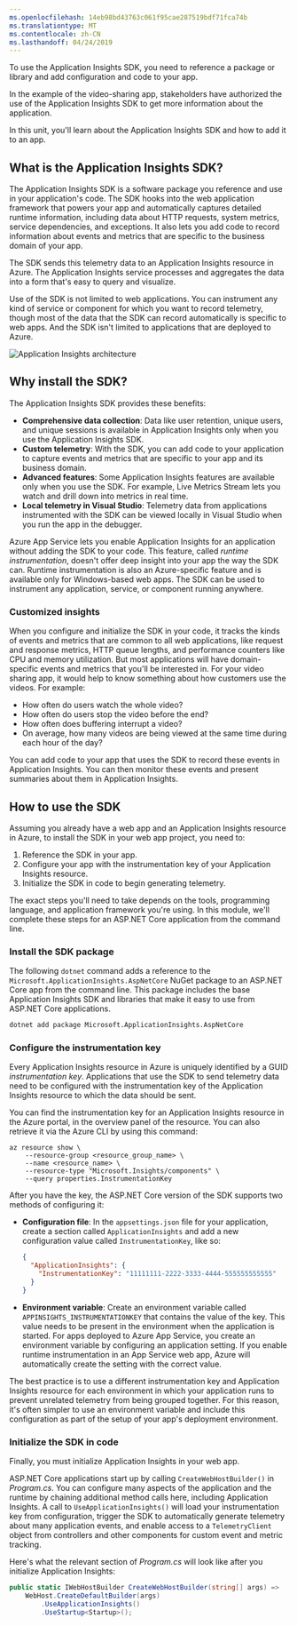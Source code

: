 ```yaml
---
ms.openlocfilehash: 14eb98bd43763c061f95cae287519bdf71fca74b
ms.translationtype: MT
ms.contentlocale: zh-CN
ms.lasthandoff: 04/24/2019
---
```

To use the Application Insights SDK, you need to reference a package or library and add configuration and code to your app.

In the example of the video-sharing app, stakeholders have authorized the use of the Application Insights SDK to get more information about the application.

In this unit, you'll learn about the Application Insights SDK and how to add it to an app.

## <a name="what-is-the-application-insights-sdk"></a>What is the Application Insights SDK?

The Application Insights SDK is a software package you reference and use in your application's code. The SDK hooks into the web application framework that powers your app and automatically captures detailed runtime information, including data about HTTP requests, system metrics, service dependencies, and exceptions. It also lets you add code to record information about events and metrics that are specific to the business domain of your app.

The SDK sends this telemetry data to an Application Insights resource in Azure. The Application Insights service processes and aggregates the data into a form that's easy to query and visualize.

Use of the SDK is not limited to web applications. You can instrument any kind of service or component for which you want to record telemetry, though most of the data that the SDK can record automatically is specific to web apps. And the SDK isn't limited to applications that are deployed to Azure.

![Application Insights architecture](../media/2-app-insights-architecture.png)

## <a name="why-install-the-sdk"></a>Why install the SDK?

The Application Insights SDK provides these benefits:

- **Comprehensive data collection**: Data like user retention, unique users, and unique sessions is available in Application Insights only when you use the Application Insights SDK.
- **Custom telemetry**: With the SDK, you can add code to your application to capture events and metrics that are specific to your app and its business domain.
- **Advanced features**: Some Application Insights features are available only when you use the SDK. For example, Live Metrics Stream lets you watch and drill down into metrics in real time.
- **Local telemetry in Visual Studio**: Telemetry data from applications instrumented with the SDK can be viewed locally in Visual Studio when you run the app in the debugger.

Azure App Service lets you enable Application Insights for an application without adding the SDK to your code. This feature, called *runtime instrumentation*, doesn't offer deep insight into your app the way the SDK can. Runtime instrumentation is also an Azure-specific feature and is available only for Windows-based web apps. The SDK can be used to instrument any application, service, or component running anywhere.

### <a name="customized-insights"></a>Customized insights

When you configure and initialize the SDK in your code, it tracks the kinds of events and metrics that are common to all web applications, like request and response metrics, HTTP queue lengths, and performance counters like CPU and memory utilization. But most applications will have domain-specific events and metrics that you'll be interested in. For your video sharing app, it would help to know something about how customers use the videos. For example:

- How often do users watch the whole video?
- How often do users stop the video before the end?
- How often does buffering interrupt a video?
- On average, how many videos are being viewed at the same time during each hour of the day?

You can add code to your app that uses the SDK to record these events in Application Insights. You can then monitor these events and present summaries about them in Application Insights.

## <a name="how-to-use-the-sdk"></a>How to use the SDK

Assuming you already have a web app and an Application Insights resource in Azure, to install the SDK in your web app project, you need to:

1. Reference the SDK in your app.
1. Configure your app with the instrumentation key of your Application Insights resource.
1. Initialize the SDK in code to begin generating telemetry.

The exact steps you'll need to take depends on the tools, programming language, and application framework you're using. In this module, we'll complete these steps for an ASP.NET Core application from the command line.

### <a name="install-the-sdk-package"></a>Install the SDK package

The following `dotnet` command adds a reference to the `Microsoft.ApplicationInsights.AspNetCore` NuGet package to an ASP.NET Core app from the command line. This package includes the base Application Insights SDK and libraries that make it easy to use from ASP.NET Core applications.

```bash
dotnet add package Microsoft.ApplicationInsights.AspNetCore
```

### <a name="configure-the-instrumentation-key"></a>Configure the instrumentation key

Every Application Insights resource in Azure is uniquely identified by a GUID *instrumentation key*. Applications that use the SDK to send telemetry data need to be configured with the instrumentation key of the Application Insights resource to which the data should be sent.

You can find the instrumentation key for an Application Insights resource in the Azure portal, in the overview panel of the resource. You can also retrieve it via the Azure CLI by using this command:

```azurecli
az resource show \
    --resource-group <resource_group_name> \
    --name <resource_name> \
    --resource-type "Microsoft.Insights/components" \
    --query properties.InstrumentationKey
```

After you have the key, the ASP.NET Core version of the SDK supports two methods of configuring it:

- **Configuration file**: In the `appsettings.json` file for your application, create a section called `ApplicationInsights` and add a new configuration value called `InstrumentationKey`, like so:

    ```json
    {
      "ApplicationInsights": {
        "InstrumentationKey": "11111111-2222-3333-4444-555555555555"
      }
    }
    ```
- **Environment variable**: Create an environment variable called `APPINSIGHTS_INSTRUMENTATIONKEY` that contains the value of the key. This value needs to be present in the environment when the application is started. For apps deployed to Azure App Service, you create an environment variable by configuring an application setting. If you enable runtime instrumentation in an App Service web app, Azure will automatically create the setting with the correct value.
 
The best practice is to use a different instrumentation key and Application Insights resource for each environment in which your application runs to prevent unrelated telemetry from being grouped together. For this reason, it's often simpler to use an environment variable and include this configuration as part of the setup of your app's deployment environment.

### <a name="initialize-the-sdk-in-code"></a>Initialize the SDK in code

Finally, you must initialize Application Insights in your web app.

ASP.NET Core applications start up by calling `CreateWebHostBuilder()` in *Program.cs*. You can configure many aspects of the application and the runtime by chaining additional method calls here, including Application Insights. A call to `UseApplicationInsights()` will load your instrumentation key from configuration, trigger the SDK to automatically generate telemetry about many application events, and enable access to a `TelemetryClient` object from controllers and other components for custom event and metric tracking.

Here's what the relevant section of *Program.cs* will look like after you initialize Application Insights:

```C#
public static IWebHostBuilder CreateWebHostBuilder(string[] args) =>
    WebHost.CreateDefaultBuilder(args)
        .UseApplicationInsights()
        .UseStartup<Startup>();
```